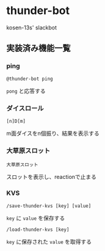 # thunder-bot
kosen-13s' slackbot

## 実装済み機能一覧
### ping
`@thunder-bot ping`

`pong` と応答する

### ダイスロール
`[n]D[m]`

m面ダイスをn個振り、結果を表示する

### 大草原スロット
`大草原スロット`

スロットを表示し、reactionで止まる

### KVS
`/save-thunder-kvs [key] [value]`

`key` に `value` を保存する

`/load-thunder-kvs [key]`

`key` に保存された `value` を取得する
